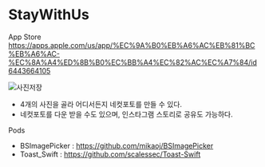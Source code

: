 # StayWithUs

App Store
https://apps.apple.com/us/app/%EC%9A%B0%EB%A6%AC%EB%81%BC%EB%A6%AC-%EC%8A%A4%ED%8B%B0%EC%BB%A4%EC%82%AC%EC%A7%84/id6443664105

![사진저장](https://user-images.githubusercontent.com/45312005/186290330-6f6d4986-cd0a-46b6-9755-95ece9fa35cc.jpeg)


- 4개의 사진을 골라 어디서든지 네컷포토를 만들 수 있다.
- 네컷포토를 다운 받을 수도 있으며, 인스타그램 스토리로 공유도 가능하다.

Pods
- BSImagePicker : https://github.com/mikaoj/BSImagePicker
- Toast_Swift : https://github.com/scalessec/Toast-Swift
